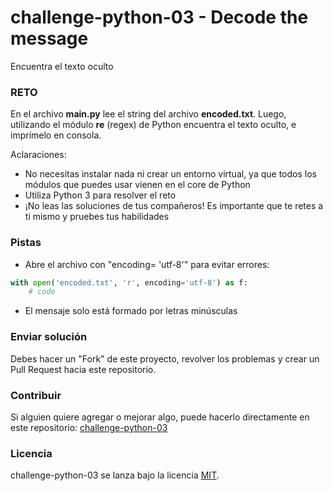 # challenge-python-03 - Decode the message

Encuentra el texto oculto

### RETO

En el archivo **main.py** lee el string del archivo **encoded.txt**. Luego, utilizando el módulo **re** (regex) de Python encuentra el texto oculto, e imprímelo en consola.

Aclaraciones:

- No necesitas instalar nada ni crear un entorno virtual, ya que todos los módulos que puedes usar vienen en el core de Python
- Utiliza Python 3 para resolver el reto
- ¡No leas las soluciones de tus compañeros! Es importante que te retes a ti mismo y pruebes tus habilidades

### Pistas

- Abre el archivo con "encoding= 'utf-8'" para evitar errores:

```python
with open('encoded.txt', 'r', encoding='utf-8') as f:
    # code
```

- El mensaje solo está formado por letras minúsculas

### Enviar solución

Debes hacer un "Fork" de este proyecto, revolver los problemas y crear un Pull Request hacia este repositorio.

### Contribuir

Si alguien quiere agregar o mejorar algo, puede hacerlo directamente en este repositorio: [challenge-python-03](https://github.com/platzimaster/challenge-python-03/)

### Licencia

challenge-python-03 se lanza bajo la licencia [MIT](https://opensource.org/licenses/MIT).
